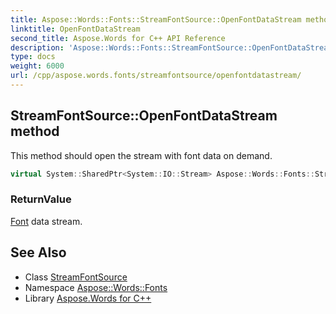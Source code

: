 ```yaml
---
title: Aspose::Words::Fonts::StreamFontSource::OpenFontDataStream method
linktitle: OpenFontDataStream
second_title: Aspose.Words for C++ API Reference
description: 'Aspose::Words::Fonts::StreamFontSource::OpenFontDataStream method. This method should open the stream with font data on demand in C++.'
type: docs
weight: 6000
url: /cpp/aspose.words.fonts/streamfontsource/openfontdatastream/
---
```

## StreamFontSource::OpenFontDataStream method


This method should open the stream with font data on demand.

```cpp
virtual System::SharedPtr<System::IO::Stream> Aspose::Words::Fonts::StreamFontSource::OpenFontDataStream()=0
```


### ReturnValue

[Font](../../../aspose.words/font/) data stream.

## See Also

* Class [StreamFontSource](../)
* Namespace [Aspose::Words::Fonts](../../)
* Library [Aspose.Words for C++](../../../)
